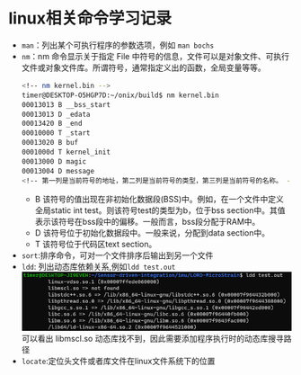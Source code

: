 # linux相关命令学习记录
 - `man`：列出某个可执行程序的参数选项，例如 `man bochs`
 - `nm`：nm 命令显示关于指定 File 中符号的信息，文件可以是对象文件、可执行文件或对象文件库。所谓符号，通常指定义出的函数，全局变量等等。
    ```bash
    <!-- nm kernel.bin -->
    timer@DESKTOP-O5HGP7D:~/onix/build$ nm kernel.bin 
    00013013 B __bss_start
    00013013 D _edata
    00013420 B _end
    00010000 T _start
    00013020 B buf
    0001000d T kernel_init
    00013000 D magic
    00013004 D message
    <!-- 第一列是当前符号的地址，第二列是当前符号的类型，第三列是当前符号的名称。 -->
    ```
    - B 该符号的值出现在非初始化数据段(BSS)中。例如，在一个文件中定义全局static int test。则该符号test的类型为b，位于bss section中。其值表示该符号在bss段中的偏移。一般而言，bss段分配于RAM中。
    - D 该符号位于初始化数据段中。一般来说，分配到data section中。
    - T 该符号位于代码区text section。
- `sort`:排序命令，可对一个文件排序后输出到另一个文件
- `ldd`: 列出动态库依赖关系,例如`ldd test.out`
   ![](image/3.png)
    可以看出 libmscl.so 动态库找不到，因此需要添加程序执行时的动态库搜寻路径
- `locate`:定位头文件或者库文件在linux文件系统下的位置
